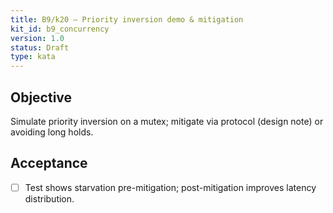 ```yaml
---
title: B9/k20 — Priority inversion demo & mitigation
kit_id: b9_concurrency
version: 1.0
status: Draft
type: kata
---
```

## Objective
Simulate priority inversion on a mutex; mitigate via protocol (design note) or avoiding long holds.
## Acceptance
- [ ] Test shows starvation pre-mitigation; post-mitigation improves latency distribution.

